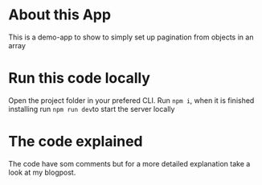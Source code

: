 # About this App
This is a demo-app to show to simply set up pagination from objects in an array

# Run this code locally
Open the project folder in your prefered CLI. 
Run `npm i`, when it is finished installing run `npm run dev`to start the server locally

# The code explained
The code have som comments but for a more detailed explanation take a look at my blogpost.